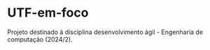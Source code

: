 # UTF-em-foco
Projeto destinado à disciplina desenvolvimento ágil - Engenharia de computação (2024/2).
